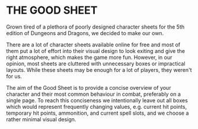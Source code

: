# THE GOOD SHEET
Grown tired of a plethora of poorly designed character sheets for the 5th edition of Dungeons and Dragons, we decided to make our own.

There are a lot of character sheets available online for free and most of them put a lot of effort into their visual design to look exiting and give the right atmosphere, which makes the game more fun.
However, in our opinion, most sheets are cluttered with unnecessary boxes or impractical layouts.
While these sheets may be enough for a lot of players, they weren't for us.

The aim of the Good Sheet is to provide a concise overview of your character and their most common behaviour in combat, preferably on a single page.
To reach this conciseness we intentionally leave out all boxes which would represent frequently changing values, e.g. current hit points, temporary hit points, ammonition, and current spell slots, and we choose a rather minimal visual design.
